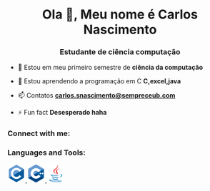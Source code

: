 <h1 align="center">Ola 👋, Meu nome é Carlos Nascimento</h1>
<h3 align="center">Estudante de ciência computação</h3>

- 🔭 Estou em meu primeiro semestre de **ciência da computação**

- 🌱 Estou aprendendo a programação em C **C,excel,java**

- 📫 Contatos **carlos.snascimento@sempreceub.com**

- ⚡ Fun fact **Desesperado haha**

<h3 align="left">Connect with me:</h3>
<p align="left">
</p>

<h3 align="left">Languages and Tools:</h3>
<p align="left"> <a href="https://www.cprogramming.com/" target="_blank" rel="noreferrer"> <img src="https://raw.githubusercontent.com/devicons/devicon/master/icons/c/c-original.svg" alt="c" width="40" height="40"/> </a> <a href="https://www.w3schools.com/cpp/" target="_blank" rel="noreferrer"> <img src="https://raw.githubusercontent.com/devicons/devicon/master/icons/cplusplus/cplusplus-original.svg" alt="cplusplus" width="40" height="40"/> </a> <a href="https://www.java.com" target="_blank" rel="noreferrer"> <img src="https://raw.githubusercontent.com/devicons/devicon/master/icons/java/java-original.svg" alt="java" width="40" height="40"/> </a> </p>

<!---
carlossNascimento/carlossNascimento is a ✨ special ✨ repository because its `README.md` (this file) appears on your GitHub profile.
You can click the Preview link to take a look at your changes.
--->
